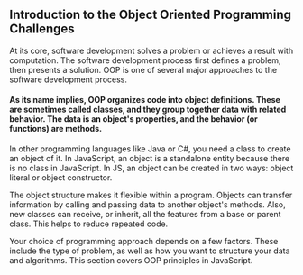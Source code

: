 ## Introduction to the Object Oriented Programming Challenges

At its core, software development solves a problem or achieves a result with computation. The software development process first defines a problem, then presents a solution. OOP is one of several major approaches to the software development process.

#### As its name implies, OOP organizes code into object definitions. These are sometimes called classes, and they group together data with related behavior. The data is an object's properties, and the behavior (or functions) are methods.

In other programming languages like Java or C#, you need a class to create an object of it. In JavaScript, an object is a standalone entity because there is no class in JavaScript. In JS, an object can be created in two ways: object literal or object constructor.

The object structure makes it flexible within a program. Objects can transfer information by calling and passing data to another object's methods. Also, new classes can receive, or inherit, all the features from a base or parent class. This helps to reduce repeated code.

Your choice of programming approach depends on a few factors. These include the type of problem, as well as how you want to structure your data and algorithms. This section covers OOP principles in JavaScript.
